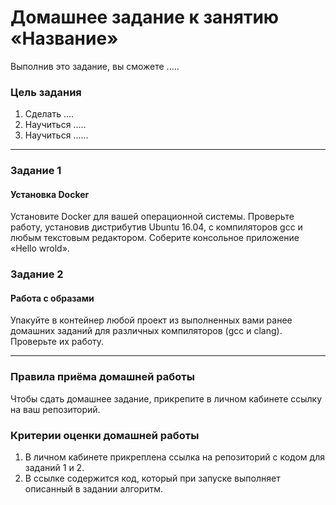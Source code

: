 # Домашнее задание к занятию «Название»

Выполнив это задание, вы сможете .....

### Цель задания

1. Сделать ....
2. Научиться .....
3. Научиться ......

------

### Задание 1

#### Установка Docker

Установите Docker для вашей операционной системы.
Проверьте работу, установив дистрибутив Ubuntu 16.04, с компиляторов gcc и любым текстовым редактором.
Соберите консольное приложение «Hello wrold».

### Задание 2

#### Работа с образами

Упакуйте в контейнер любой проект из выполненных вами ранее домашних заданий для различных компиляторов (gcc и clang).
Проверьте их работу.

------

### Правила приёма домашней работы

Чтобы сдать домашнее задание, прикрепите в личном кабинете ссылку на ваш репозиторий.

### Критерии оценки домашней работы

1. В личном кабинете прикреплена ссылка на репозиторий с кодом для заданий 1 и 2.
2. В ссылке содержится код, который при запуске выполняет описанный в задании алгоритм.
